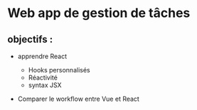 # Web app de gestion de tâches
## objectifs : 
* apprendre React
  * Hooks personnalisés
  * Réactivité
  * syntax JSX

* Comparer le workflow entre Vue et React

